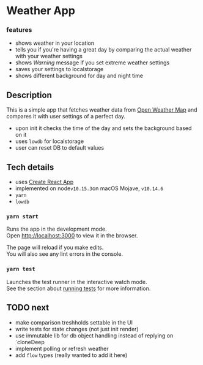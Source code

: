 # Weather App

### features
- shows weather in your location
- tells you if you're having a great day by comparing the actual weather with your weather settings
- shows *Warning* message if you set extreme weather settings
- saves your settings to localstorage
- shows different background for day and night time

## Description

This is a simple app that fetches weather data from [Open Weather Map](https://openweathermap.org/api) and compares it with user settings of a perfect day.

- upon init it checks the time of the day and sets the background based on it
- uses `lowdb` for localstorage
- user can reset DB to default values

## Tech details

- uses [Create React App](https://github.com/facebook/create-react-app)
- implemented on node`v10.15.3`on macOS Mojave, `v10.14.6`
- `yarn`
- `lowdb`


### `yarn start`

Runs the app in the development mode.<br />
Open [http://localhost:3000](http://localhost:3000) to view it in the browser.

The page will reload if you make edits.<br />
You will also see any lint errors in the console.

### `yarn test`

Launches the test runner in the interactive watch mode.<br />
See the section about [running tests](https://facebook.github.io/create-react-app/docs/running-tests) for more information.

## TODO next
- make comparison treshholds settable in the UI
- write tests for state changes (not just init render)
- use immutable lib for db object handling instead of replying on `cloneDeep
- implement polling or refresh weather
- add `flow` types (really wanted to add it here)